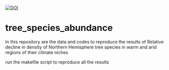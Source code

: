 [![DOI](https://zenodo.org/badge/659164952.svg)](https://zenodo.org/badge/latestdoi/659164952)

# tree_species_abundance
In this repository are the data and codes to reproduce the results of Relative decline in density of Northern Hemisphere tree species in warm and arid regions of their climate niches

run the makefile script to reproduce all the results
